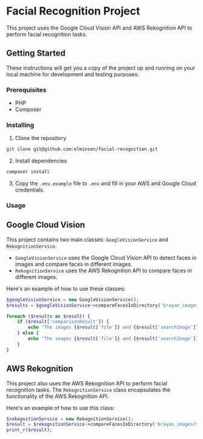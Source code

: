 # Facial Recognition Project

This project uses the Google Cloud Vision API and AWS Rekognition API to perform facial recognition tasks.

## Getting Started

These instructions will get you a copy of the project up and running on your local machine for development and testing purposes.

### Prerequisites

- PHP
- Composer

### Installing

1. Clone the repository
```BASH
git clone git@github.com:elminson/facial-recognition.git
```
2. Install dependencies
```BASH
composer install
```
3. Copy the `.env.example` file to `.env` and fill in your AWS and Google Cloud credentials.

### Usage

## Google Cloud Vision

This project contains two main classes: `GoogleVisionService` and `RekognitionService`.

- `GoogleVisionService` uses the Google Cloud Vision API to detect faces in images and compare faces in different images.
- `RekognitionService` uses the AWS Rekognition API to compare faces in different images.

Here's an example of how to use these classes:

```php
$googleVisionService = new GoogleVisionService();
$results = $googleVisionService->compareFacesInDirectory('brayan_images/same_person', 'brayan_images/same_person/search_this_person.png');

foreach ($results as $result) {
    if ($result['comparisonResult']) {
        echo "The images {$result['file']} and {$result['searchImage']} likely contain the same person.\n";
    } else {
        echo "The images {$result['file']} and {$result['searchImage']} likely do not contain the same person.\n";
    }
}
```
## AWS Rekognition

This project also uses the AWS Rekognition API to perform facial recognition tasks. The `RekognitionService` class encapsulates the functionality of the AWS Rekognition API.

Here's an example of how to use this class:

```php
$rekognitionService = new RekognitionService();
$result = $rekognitionService->compareFacesInDirectory('brayan_images/same_person', 'brayan_images/same_person/search_this_person.png');
print_r($result);


